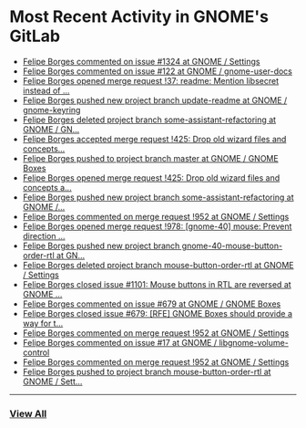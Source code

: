 # Most Recent Activity in GNOME's GitLab

<!-- BLOG-POST-LIST:START -->
- [Felipe Borges commented on issue #1324 at GNOME / Settings](https://gitlab.gnome.org/GNOME/gnome-control-center/-/issues/1324#note_1082493)
- [Felipe Borges commented on issue #122 at GNOME / gnome-user-docs](https://gitlab.gnome.org/GNOME/gnome-user-docs/-/issues/122#note_1082488)
- [Felipe Borges opened merge request !37: readme: Mention libsecret instead of ...](https://gitlab.gnome.org/GNOME/gnome-keyring/-/merge_requests/37)
- [Felipe Borges pushed new project branch update-readme at GNOME / gnome-keyring](https://gitlab.gnome.org/GNOME/gnome-keyring/-/commits/update-readme)
- [Felipe Borges deleted project branch some-assistant-refactoring at GNOME / GN...](https://gitlab.gnome.org/GNOME/gnome-boxes/-/commits/some-assistant-refactoring)
- [Felipe Borges accepted merge request !425: Drop old wizard files and concepts...](https://gitlab.gnome.org/GNOME/gnome-boxes/-/merge_requests/425)
- [Felipe Borges pushed to project branch master at GNOME / GNOME Boxes](https://gitlab.gnome.org/GNOME/gnome-boxes/-/compare/07e5365ba63e311a76c39b439ba1fe6a4fb93dc6...75297aa2961ce7b23fd65bed6db0a9d96394642e)
- [Felipe Borges opened merge request !425: Drop old wizard files and concepts a...](https://gitlab.gnome.org/GNOME/gnome-boxes/-/merge_requests/425)
- [Felipe Borges pushed new project branch some-assistant-refactoring at GNOME /...](https://gitlab.gnome.org/GNOME/gnome-boxes/-/commits/some-assistant-refactoring)
- [Felipe Borges commented on merge request !952 at GNOME / Settings](https://gitlab.gnome.org/GNOME/gnome-control-center/-/merge_requests/952#note_1081525)
- [Felipe Borges opened merge request !978: [gnome-40] mouse: Prevent direction ...](https://gitlab.gnome.org/GNOME/gnome-control-center/-/merge_requests/978)
- [Felipe Borges pushed new project branch gnome-40-mouse-button-order-rtl at GN...](https://gitlab.gnome.org/GNOME/gnome-control-center/-/commits/gnome-40-mouse-button-order-rtl)
- [Felipe Borges deleted project branch mouse-button-order-rtl at GNOME / Settings](https://gitlab.gnome.org/GNOME/gnome-control-center/-/commits/mouse-button-order-rtl)
- [Felipe Borges closed issue #1101: Mouse buttons in RTL are reversed at GNOME ...](https://gitlab.gnome.org/GNOME/gnome-control-center/-/issues/1101)
- [Felipe Borges commented on issue #679 at GNOME / GNOME Boxes](https://gitlab.gnome.org/GNOME/gnome-boxes/-/issues/679#note_1081405)
- [Felipe Borges closed issue #679: [RFE] GNOME Boxes should provide a way for t...](https://gitlab.gnome.org/GNOME/gnome-boxes/-/issues/679)
- [Felipe Borges commented on merge request !952 at GNOME / Settings](https://gitlab.gnome.org/GNOME/gnome-control-center/-/merge_requests/952#note_1081403)
- [Felipe Borges commented on issue #17 at GNOME / libgnome-volume-control](https://gitlab.gnome.org/GNOME/libgnome-volume-control/-/issues/17#note_1081368)
- [Felipe Borges commented on merge request !952 at GNOME / Settings](https://gitlab.gnome.org/GNOME/gnome-control-center/-/merge_requests/952#note_1081207)
- [Felipe Borges pushed to project branch mouse-button-order-rtl at GNOME / Sett...](https://gitlab.gnome.org/GNOME/gnome-control-center/-/compare/4606bd9ebe09481cf686228dfbc08e1e6a20f2ae...d980e0ffeedf84828c3dd256e0fa86ccf2b62a29)
<!-- BLOG-POST-LIST:END -->

___

### [View All](https://gitlab.gnome.org/users/felipeborges/activity)
